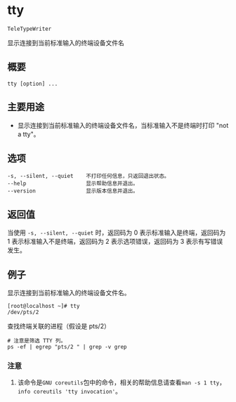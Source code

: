 tty
===
`TeleTypeWriter`

显示连接到当前标准输入的终端设备文件名

## 概要

```shell
tty [option] ...
```

## 主要用途

- 显示连接到当前标准输入的终端设备文件名，当标准输入不是终端时打印 "not a tty"。

## 选项

```shell
-s, --silent, --quiet    不打印任何信息，只返回退出状态。
--help                   显示帮助信息并退出。
--version                显示版本信息并退出。
```

## 返回值

当使用 `-s, --silent, --quiet` 时，返回码为 0 表示标准输入是终端，返回码为 1 表示标准输入不是终端，返回码为 2 表示选项错误，返回码为 3 表示有写错误发生。

## 例子

显示连接到当前标准输入的终端设备文件名。

```shell
[root@localhost ~]# tty
/dev/pts/2
```

查找终端关联的进程（假设是 pts/2）

```shell
# 注意是筛选 TTY 列。
ps -ef | egrep "pts/2 " | grep -v grep
```

### 注意

1. 该命令是`GNU coreutils`包中的命令，相关的帮助信息请查看`man -s 1 tty`，`info coreutils 'tty invocation'`。


